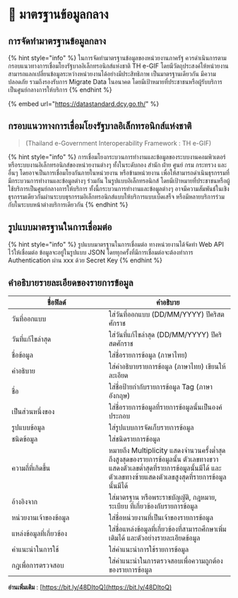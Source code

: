 # 🎁 มาตรฐานข้อมูลกลาง

## การจัดทำมาตรฐานข้อมูลกลาง

{% hint style="info" %}
ในการจัดทำมาตรฐานข้อมูลของหน่วยงานภาครัฐ ควรดำเนินการตามกรอบแนวทางการเชื่อมโยงรัฐบาลอิเล็กทรอนิกส์แห่งชาติ TH e-GIF โดยมีวัตถุประสงค์ให้หน่วยงานสามารถแลกเปลี่ยนข้อมูลระหว่างหน่วยงานได้อย่างมีประสิทธิภาพ เป็นมาตรฐานเดียวกัน มีความปลอดภัย รวมถึงรองรับการ Migrate Data ในอนาคต โดยมีเป้าหมายที่ประชาชนหรือผู้รับบริการเป็นศูนย์กลางการให้บริการ
{% endhint %}

{% embed url="https://datastandard.dcy.go.th/" %}

## กรอบแนวทางการเชื่อมโยงรัฐบาลอิเล็กทรอนิกส์แห่งชาติ

> (Thailand e-Government Interoperability Framework : TH e-GIF)

{% hint style="info" %}
การเชื่อมโยงกระบวนการทำงานและข้อมูลของระบบงานคอมพิวเตอร์หรือระบบงานอิเล็กทรอนิกส์ของหน่วยงานต่างๆ ทั้งในระดับกอง สำนัก ฝ่าย ศูนย์ กรม กระทรวง และอื่นๆ โดยอาจเป็นการเชื่อมโยงกันภายในหน่วยงาน หรือข้ามหน่วยงาน เพื่อให้สามารถดำเนินธุรกรรมที่มีกระบวนการทำงานและข้อมูลต่างๆ ร่วมกัน ในรูปแบบอิเล็กทรอนิกส์ โดยมีเป้าหมายที่ประชาชนหรือผู้ใช้บริการเป็นศูนย์กลางการให้บริการ ทั้งนี้กระบวนการทำงานและข้อมูลต่างๆ อาจมีความสัมพันธ์ในเชิงธุรกรรมเดียวกันผ่านระบบธุรกรรมอิเล็กทรอนิกส์แบบให้บริการแบบเบ็ดเสร็จ หรือมีหลายบริการร่วมกับในระบบหน้าต่างบริการเดียวกัน
{% endhint %}

## รูปแบบมาตรฐานในการเชื่อมต่อ

{% hint style="info" %}
รูปแบบมาตรฐานในการเชื่อมต่อ ทางหน่วยงานได้จัดทำ Web API ไว้ให้เชื่อมต่อ ข้อมูลจะอยู่ในรูปแบบ JSON โดยทุกครั้งที่มีการเชื่อมต่อจะต้องทำการ Authentication ผ่าน xxx ด้วย Secret Key
{% endhint %}

## คำอธิบายรายละเอียดของรายการข้อมูล

<table><thead><tr><th width="204">ชื่อฟิลด์</th><th>คำอธิบาย</th></tr></thead><tbody><tr><td>วันที่ออกแบบ</td><td>ใส่วันที่ออกแบบ (DD/MM/YYYY) ปีคริสตศักราช</td></tr><tr><td>วันที่แก้ไขล่าสุด</td><td>ใส่วันที่แก้ไขล่าสุด (DD/MM/YYYY) ปีคริสตศักราช</td></tr><tr><td>ชื่อข้อมูล</td><td>ใส่ชื่อรายการข้อมูล (ภาษาไทย)</td></tr><tr><td>คำอธิบาย</td><td>ใส่คำอธิบายรายการข้อมูล (ภาษาไทย) เขียนให้ละเอียด</td></tr><tr><td>ชื่อ</td><td>ใส่ชื่อป้ายกำกับรายการข้อมูล Tag (ภาษาอังกฤษ)</td></tr><tr><td>เป็นส่วนหนึ่งของ</td><td>ใส่ชื่อรายการข้อมูลที่รายการข้อมูลนั้นเป็นองค์ประกอบ</td></tr><tr><td>รูปแบบข้อมูล</td><td>ใส่รูปแบบการจัดเก็บรายการข้อมูล</td></tr><tr><td>ชนิดข้อมูล</td><td>ใส่ชนิดรายการข้อมูล</td></tr><tr><td>ความถี่ที่เกิดขึ้น</td><td>หมายถึง Multiplicity แสดงจำนวนครั้งต่ำสุดถึงสูงสุดของรายการข้อมูลนั้น ตัวเลขทางขวาแสดงตัวเลขต่ำสุดที่รายการข้อมูลนั้นมีได้ และตัวเลขทางซ้ายแสดงตัวเลขสูงสุดที่รายการข้อมูลนั้นมีได้</td></tr><tr><td>อ้างอิงจาก</td><td>ใส่มาตรฐาน หรือพระราชบัญญัติ, กฎหมาย, ระเบียบ ที่เกี่ยวข้องกับรายการข้อมูล</td></tr><tr><td>หน่วยงานเจ้าของข้อมูล</td><td>ใส่ชื่อหน่วยงานที่เป็นเจ้าของรายการข้อมูล</td></tr><tr><td>แหล่งข้อมูลที่เกี่ยวข้อง</td><td>ใส่ชื่อแหล่งข้อมูลที่เกี่ยวข้องที่สามารถศึกษาเพิ่มเติมได้ และตัวอย่างรายละเอียดข้อมูล</td></tr><tr><td>คำแนะนำในการใช้</td><td>ใส่คำแนะนำการใช้รายการข้อมูล</td></tr><tr><td>กฎเพื่อการตรวจสอบ</td><td>ใส่คำแนะนำในการตรวจสอบเพื่อความถูกต้องของรายการข้อมูล</td></tr></tbody></table>

**อ่านเพิ่มเติม** : [https://bit.ly/48DItoQ](https://bit.ly/48DItoQ)
